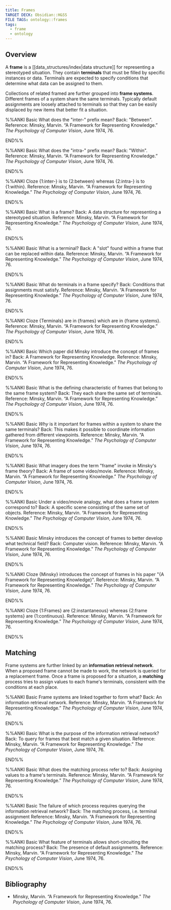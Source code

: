 ```yaml
---
title: Frames
TARGET DECK: Obsidian::H&SS
FILE TAGS: ontology::frames
tags:
  - frame
  - ontology
---
```


## Overview

A **frame** is a [[data_structures/index|data structure]] for representing a stereotyped situation. They contain **terminals** that must be filled by specific instances or data. Terminals are expected to specify conditions that determine what data can be assigned to them.

Collections of related framed are further grouped into **frame systems**. Different frames of a system share the same terminals. Typically default assignments are loosely attached to terminals so that they can be easily displaced by new items that better fit a situation.

%%ANKI
Basic
What does the "inter-" prefix mean?
Back: "Between".
Reference: Minsky, Marvin. “A Framework for Representing Knowledge.” _The Psychology of Computer Vision_, June 1974, 76.
<!--ID: 1755310347006-->
END%%

%%ANKI
Basic
What does the "intra-" prefix mean?
Back: "Within".
Reference: Minsky, Marvin. “A Framework for Representing Knowledge.” _The Psychology of Computer Vision_, June 1974, 76.
<!--ID: 1755310347009-->
END%%

%%ANKI
Cloze
{1:inter-} is to {2:between} whereas {2:intra-} is to {1:within}.
Reference: Minsky, Marvin. “A Framework for Representing Knowledge.” _The Psychology of Computer Vision_, June 1974, 76.
<!--ID: 1755310347011-->
END%%

%%ANKI
Basic
What is a frame?
Back: A data structure for representing a stereotyped situation.
Reference: Minsky, Marvin. “A Framework for Representing Knowledge.” _The Psychology of Computer Vision_, June 1974, 76.
<!--ID: 1755310347012-->
END%%

%%ANKI
Basic
What is a terminal?
Back: A "slot" found within a frame that can be replaced within data.
Reference: Minsky, Marvin. “A Framework for Representing Knowledge.” _The Psychology of Computer Vision_, June 1974, 76.
<!--ID: 1755310347013-->
END%%

%%ANKI
Basic
What do terminals in a frame specify?
Back: Conditions that assignments must satisfy.
Reference: Minsky, Marvin. “A Framework for Representing Knowledge.” _The Psychology of Computer Vision_, June 1974, 76.
<!--ID: 1755310347016-->
END%%

%%ANKI
Cloze
{Terminals} are in {frames} which are in {frame systems}.
Reference: Minsky, Marvin. “A Framework for Representing Knowledge.” _The Psychology of Computer Vision_, June 1974, 76.
<!--ID: 1755310347017-->
END%%

%%ANKI
Basic
Which paper did Minsky introduce the concept of frames in?
Back: A Framework for Representing Knowledge.
Reference: Minsky, Marvin. “A Framework for Representing Knowledge.” _The Psychology of Computer Vision_, June 1974, 76.
<!--ID: 1755310347018-->
END%%

%%ANKI
Basic
What is the defining characteristic of frames that belong to the same frame system?
Back: They each share the same set of terminals.
Reference: Minsky, Marvin. “A Framework for Representing Knowledge.” _The Psychology of Computer Vision_, June 1974, 76.
<!--ID: 1755310347019-->
END%%

%%ANKI
Basic
*Why* is it important for frames within a system to share the same terminals?
Back: This makes it possible to coordinate information gathered from different viewpoints.
Reference: Minsky, Marvin. “A Framework for Representing Knowledge.” _The Psychology of Computer Vision_, June 1974, 76.
<!--ID: 1755310347020-->
END%%

%%ANKI
Basic
What imagery does the term "frame" invoke in Minsky's frame theory?
Back: A frame of some video/movie.
Reference: Minsky, Marvin. “A Framework for Representing Knowledge.” _The Psychology of Computer Vision_, June 1974, 76.
<!--ID: 1755310347021-->
END%%

%%ANKI
Basic
Under a video/movie analogy, what does a frame system correspond to?
Back: A specific scene consisting of the same set of objects.
Reference: Minsky, Marvin. “A Framework for Representing Knowledge.” _The Psychology of Computer Vision_, June 1974, 76.
<!--ID: 1755310347022-->
END%%

%%ANKI
Basic
Minsky introduces the concept of frames to better develop what technical field?
Back: Computer vision.
Reference: Minsky, Marvin. “A Framework for Representing Knowledge.” _The Psychology of Computer Vision_, June 1974, 76.
<!--ID: 1755310347023-->
END%%

%%ANKI
Cloze
{Minsky} introduces the concept of frames in his paper "{A Framework for Representing Knowledge}".
Reference: Minsky, Marvin. “A Framework for Representing Knowledge.” _The Psychology of Computer Vision_, June 1974, 76.
<!--ID: 1755310347024-->
END%%

%%ANKI
Cloze
{1:Frames} are {2:instantaneous} whereas {2:frame systems} are {1:continuous}.
Reference: Minsky, Marvin. “A Framework for Representing Knowledge.” _The Psychology of Computer Vision_, June 1974, 76.
<!--ID: 1755310347025-->
END%%

## Matching

Frame systems are further linked by an **information retrieval network**. When a proposed frame cannot be made to work, the network is queried for a replacement frame. Once a frame is proposed for a situation, a **matching** process tries to assign values to each frame's terminals, consistent with the conditions at each place.

%%ANKI
Basic
Frame systems are linked together to form what?
Back: An information retrieval network.
Reference: Minsky, Marvin. “A Framework for Representing Knowledge.” _The Psychology of Computer Vision_, June 1974, 76.
<!--ID: 1755310347026-->
END%%

%%ANKI
Basic
What is the purpose of the information retrieval network?
Back: To query for frames that best match a given situation.
Reference: Minsky, Marvin. “A Framework for Representing Knowledge.” _The Psychology of Computer Vision_, June 1974, 76.
<!--ID: 1755310347027-->
END%%

%%ANKI
Basic
What does the matching process refer to?
Back: Assigning values to a frame's terminals.
Reference: Minsky, Marvin. “A Framework for Representing Knowledge.” _The Psychology of Computer Vision_, June 1974, 76.
<!--ID: 1755310347028-->
END%%

%%ANKI
Basic
The failure of which process requires querying the information retrieval network?
Back: The matching process, i.e. terminal assignment
Reference: Minsky, Marvin. “A Framework for Representing Knowledge.” _The Psychology of Computer Vision_, June 1974, 76.
<!--ID: 1755310347029-->
END%%

%%ANKI
Basic
What feature of terminals allows short-circuiting the matching process?
Back: The presence of default assignments.
Reference: Minsky, Marvin. “A Framework for Representing Knowledge.” _The Psychology of Computer Vision_, June 1974, 76.
<!--ID: 1755310347030-->
END%%

## Bibliography

* Minsky, Marvin. “A Framework for Representing Knowledge.” _The Psychology of Computer Vision_, June 1974, 76.